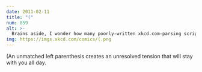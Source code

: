 ```yaml
---
date: 2011-02-11
title: "("
num: 859
alt: >-
  Brains aside, I wonder how many poorly-written xkcd.com-parsing scripts will break on this title (or ;;"''{<<[' this mouseover text."
img: https://imgs.xkcd.com/comics/(.png
---
```

(An unmatched left parenthesis creates an unresolved tension that will stay with you all day.

